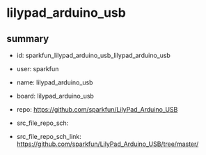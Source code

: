 # lilypad_arduino_usb
 
## summary 
* id: sparkfun_lilypad_arduino_usb_lilypad_arduino_usb
* user: sparkfun
* name: lilypad_arduino_usb
* board: lilypad_arduino_usb
* repo: https://github.com/sparkfun/LilyPad_Arduino_USB



* src_file_repo_sch: 
* src_file_repo_sch_link: https://github.com/sparkfun/LilyPad_Arduino_USB/tree/master/




